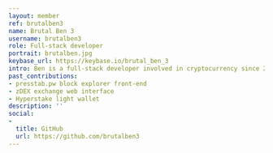 ```yaml
---
layout: member
ref: brutalben3
name: Brutal Ben 3
username: brutalben3
role: Full-stack developer
portrait: brutalben.jpg
keybase_url: https://keybase.io/brutal_ben_3
intro: Ben is a full-stack developer involved in cryptocurrency since 2010. Bitcoin caught Ben's attention by being decentralized and solving the critical problem of double-spending, which Ben felt held back other digital currencies. Ben is experienced in Angular, Typescript, and Node, and specializes in UI custom component development. His talent for UI tools and interfaces makes Ben an asset for Veil development, where his contributions help bridge the divide between developer and user.
past_contributions: 
- presstab.pw block explorer front-end
- zDEX exchange web interface
- Hyperstake light wallet
description: ''
social:
- 
  title: GitHub
  url: https://github.com/brutalben3
---
```


